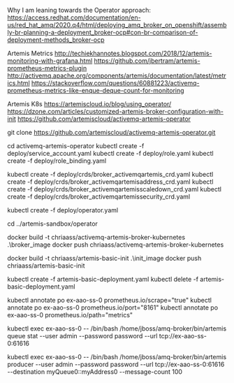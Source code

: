 Why I am leaning towards the Operator approach: https://access.redhat.com/documentation/en-us/red_hat_amq/2020.q4/html/deploying_amq_broker_on_openshift/assembly-br-planning-a-deployment_broker-ocp#con-br-comparison-of-deployment-methods_broker-ocp

Artemis Metrics
http://techiekhannotes.blogspot.com/2018/12/artemis-monitoring-with-grafana.html
https://github.com/jbertram/artemis-prometheus-metrics-plugin
http://activemq.apache.org/components/artemis/documentation/latest/metrics.html
https://stackoverflow.com/questions/60881223/activemq-prometheus-metrics-like-enque-deque-count-for-monitoring

Artemis K8s
https://artemiscloud.io/blog/using_operator/
https://dzone.com/articles/customized-artemis-broker-configuration-with-init
https://github.com/artemiscloud/activemq-artemis-operator


<!-------------------------------------------------------------->
<!----------------- INSTALL ARTEMIS COMPONENTS ----------------->
<!-------------------------------------------------------------->
<!-- Clone the operator repo -->
git clone https://github.com/artemiscloud/activemq-artemis-operator.git

<!-- Install the service account and role -->
cd activemq-artemis-operator
kubectl create -f deploy/service_account.yaml
kubectl create -f deploy/role.yaml
kubectl create -f deploy/role_binding.yaml

<!-- Install the CRDs -->
kubectl create -f deploy/crds/broker_activemqartemis_crd.yaml
kubectl create -f deploy/crds/broker_activemqartemisaddress_crd.yaml
kubectl create -f deploy/crds/broker_activemqartemisscaledown_crd.yaml
kubectl create -f deploy/crds/broker_activemqartemissecurity_crd.yaml

<!-- Install the Operator -->
kubectl create -f deploy/operator.yaml

<!-- Switch to the operator project with our custom code -->
cd ../artemis-sandbox/operator

<!--
Build and push the custom broker image

########
# NOTE #
########
I'm not sure why I need to do this. When I use enableMetricsPlugin in the CRD and a custom init image I am able to configure everything except the prometheus metrics WAR file. It is not present in the default broker image. The only way I could get it to work is by extending the image to include the WAR file. The init image doesn't seem to allow us to copy WAR files. Also, I'm not sure how to add the Prometheus pod annoations with the CRD.
-->
docker build -t chriaass/activemq-artemis-broker-kubernetes .\broker_image
docker push chriaass/activemq-artemis-broker-kubernetes

<!-- Build and push the init image -->
docker build -t chriaass/artemis-basic-init .\init_image
docker push chriaass/artemis-basic-init

<!--
Install/Delete basic Artemis broker (wait for Operator pod to be in Running status)
Using custom config: https://artemiscloud.io/blog/initcontainer/
-->
<!--
Get pod shell: kubectl exec --stdin --tty ex-aao-ss-0 -- /bin/bash
Config files: /amq/init/config/amq-broker/etc/

This was ran from the artemis 
-->
kubectl create -f artemis-basic-deployment.yaml
kubectl delete -f artemis-basic-deployment.yaml

<!-- Add annotations to tell Prometheus to scrape pod metrics -->
kubectl annotate po ex-aao-ss-0 prometheus.io/scrape="true"
kubectl annotate po ex-aao-ss-0 prometheus.io/port="8161"
kubectl annotate po ex-aao-ss-0 prometheus.io/path="metrics"

<!-- Verify empty queue stats -->
kubectl exec ex-aao-ss-0 -- /bin/bash /home/jboss/amq-broker/bin/artemis queue stat --user admin --password password --url tcp://ex-aao-ss-0:61616

<!-- Add some messages, then verify queue stats again with command above. -->
kubectl exec ex-aao-ss-0 -- /bin/bash /home/jboss/amq-broker/bin/artemis producer --user admin --password password --url tcp://ex-aao-ss-0:61616 --destination myQueue0::myAddress0 --message-count 100

<!-- If you import the sample Prometheus dashboard in this project you should see the broker metrics -->